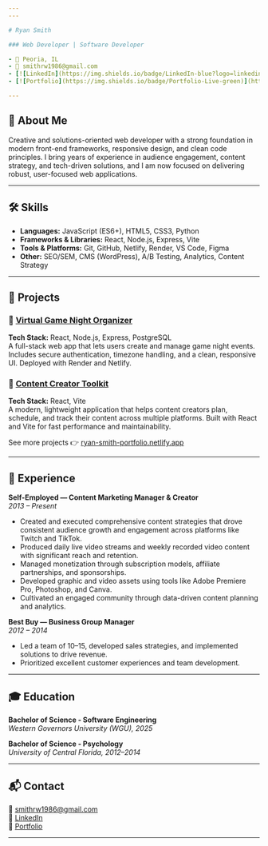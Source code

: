 ```yaml
---
---

# Ryan Smith

### Web Developer | Software Developer

- 📍 Peoria, IL  
- 📧 smithrw1986@gmail.com  
- [![LinkedIn](https://img.shields.io/badge/LinkedIn-blue?logo=linkedin)](https://www.linkedin.com/in/ryan-smith-636052289)  
- [![Portfolio](https://img.shields.io/badge/Portfolio-Live-green)](https://ryan-smith-portfolio.netlify.app/)

---
```


## 👋 About Me

Creative and solutions-oriented web developer with a strong foundation in modern front-end frameworks, responsive design, and clean code principles. I bring years of experience in audience engagement, content strategy, and tech-driven solutions, and I am now focused on delivering robust, user-focused web applications.

---

## 🛠️ Skills

- **Languages:** JavaScript (ES6+), HTML5, CSS3, Python
- **Frameworks & Libraries:** React, Node.js, Express, Vite
- **Tools & Platforms:** Git, GitHub, Netlify, Render, VS Code, Figma
- **Other:** SEO/SEM, CMS (WordPress), A/B Testing, Analytics, Content Strategy

---

## 💼 Projects

### 📌 [Virtual Game Night Organizer](https://virtual-game-night-organizer.netlify.app)
**Tech Stack:** React, Node.js, Express, PostgreSQL  
A full-stack web app that lets users create and manage game night events. Includes secure authentication, timezone handling, and a clean, responsive UI. Deployed with Render and Netlify.

### 📌 [Content Creator Toolkit](https://contentcreatortoolkit.netlify.app)
**Tech Stack:** React, Vite  
A modern, lightweight application that helps content creators plan, schedule, and track their content across multiple platforms. Built with React and Vite for fast performance and maintainability.

See more projects 👉 [ryan-smith-portfolio.netlify.app](https://ryan-smith-portfolio.netlify.app/)

---

## 🧩 Experience

**Self-Employed — Content Marketing Manager & Creator**  
*2013 – Present*  
- Created and executed comprehensive content strategies that drove consistent audience growth and engagement across platforms like Twitch and TikTok.
- Produced daily live video streams and weekly recorded video content with significant reach and retention.
- Managed monetization through subscription models, affiliate partnerships, and sponsorships.
- Developed graphic and video assets using tools like Adobe Premiere Pro, Photoshop, and Canva.
- Cultivated an engaged community through data-driven content planning and analytics.

**Best Buy — Business Group Manager**  
*2012 – 2014*  
- Led a team of 10–15, developed sales strategies, and implemented solutions to drive revenue.
- Prioritized excellent customer experiences and team development.

---

## 🎓 Education

**Bachelor of Science - Software Engineering**  
*Western Governors University (WGU), 2025*

**Bachelor of Science - Psychology**  
*University of Central Florida, 2012–2014*

---

## 📬 Contact

📧 smithrw1986@gmail.com  
🔗 [LinkedIn](https://www.linkedin.com/in/ryan-smith-636052289)  
🔗 [Portfolio](https://ryan-smith-portfolio.netlify.app/)

---
